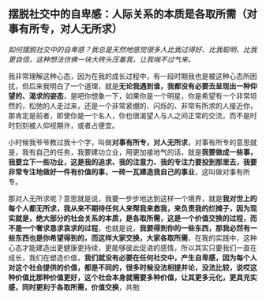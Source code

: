 ## 摆脱社交中的自卑感：人际关系的本质是各取所需（对事有所专，对人无所求）

​	*如何摆脱社交中的自卑感？我总是天然地感觉很多人比我过得好、比我聪明、比我更自信，这种想法仿佛一块大砖头压着我，让我喘不过气来。*

​	我非常理解这种心态，因为在我的成长过程中，有一段时期我也是被这种心态所困扰，但后来我明白了一个道理，就是**无论我遇到谁，我都没有必要去呈现出一种仰望的、渴求的姿态**，是吧你想象一下，如果你是一个明星，你是希望有一个非常坦然的，松弛的人走过来，还是一个非常紧绷的、闪烁的、非常有所求的人接近你，那肯定是前者，即使你是一个名人，你也很渴望人与人之间正常的交流，而不是时时刻刻被人仰视期许，或者占便宜。

​	小时候我爷爷教过我十个字，叫做**对事有所专，对人无所求**，对事有所专的意思就是，我有自己的任务，我要建功立业，用更加接地气的话，就是**我要做成一些事，我要立下一些功业，这是我的追求、我的注意力、我的专注力要投到那里去，我要非常专注地做好一件有价值的事，一砖一瓦建造我自己的事业**，这叫做对事有所专。

​	那对人无所求呢？意思就是说，我要一步步地达到这样一个境界，就是**我对世上的每个人都无所求，我从来不期待任何人来帮我来救我，来负责我的烂摊子，因为现实就是，绝大部分的社会关系的本质，是各取所需，这是一个价值交换的过程，而不是一个奢求恳求哀求的过程**，也就是说，**我要得到你的一些东西，那我必然有一些东西也是你希望得到的，而这样大家交换，大家各取所需**，在我的实践中，这种心态才能建造出更健康更持续，更能够彼此促进的感情，所以其实只要我们一直在成长，我们在塑造价值，**我们就没有必要在任何社交中，产生自卑感，因为每个人对这个社会提供的价值，都是不同的，很多时候没法相提并论，没法比较，说哎这种价值比那种价值更好，这个社会本身就需要多种价值，让其更多元化，更具充实感，同时更利于各取所需，价值交换**，共勉